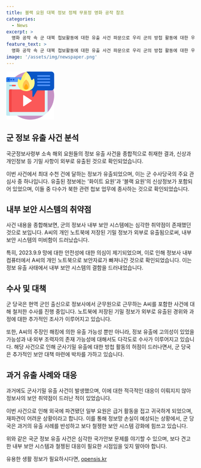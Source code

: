 ```yaml
---
title: 블랙 요원 대북 정보 정체 무표정 영화 공작 참조
categories:
  - News
excerpt: >
  영화 공작 속 군 대북 첩보활동에 대한 유출 사건 파문으로 우리 군의 방첩 활동에 대한 우려가 나온다. 국군방첩사령부는 해외 요원들의 정보가 외부로 유출된 사실을 확인하며 수사 중이다. 유출된 정보는 최대 수천 건에 이르고, 이로 인해 귀국하거나 재파견이 불가능한 요원 등 불이익이 예상된다. 정보사에서는 이번 유출로 인해 과거에 있었던 유출 사건과 함께 방첩 활동에 대한 허점이 드러났다는 우려가 나오고 있다. 
feature_text: >
  영화 공작 속 군 대북 첩보활동에 대한 유출 사건 파문으로 우리 군의 방첩 활동에 대한 우려가 나온다. 국군방첩사령부는 해외 요원들의 정보가 외부로 유출된 사실을 확인하며 수사 중이다. 유출된 정보는 최대 수천 건에 이르고, 이로 인해 귀국하거나 재파견이 불가능한 요원 등 불이익이 예상된다. 정보사에서는 이번 유출로 인해 과거에 있었던 유출 사건과 함께 방첩 활동에 대한 허점이 드러났다는 우려가 나오고 있다. 
image: '/assets/img/newspaper.png'
---
```


<p><img src="/assets/img/news.png" alt="rentncar 속보" /></p>

<h2 data-ke-size="size26">군 정보 유출 사건 분석</h2>

<p>국군정보사령부 소속 해외 요원들의 정보 유출 사건을 종합적으로 취재한 결과, 신상과 개인정보 등 기밀 사항이 외부로 유출된 것으로 확인되었습니다.</p>

<p data-ke-size="size16">이번 사건에서 최대 수천 건에 달하는 정보가 유출되었으며, 이는 군 수사당국의 주요 관심사 중 하나입니다. 유출된 정보에는 '화이트 요원'과 '블랙 요원'의 신상정보가 포함되어 있었으며, 이들 중 다수가 북한 관련 첩보 업무에 종사하는 것으로 확인되었습니다.</p>

<h2 data-ke-size="size26">내부 보안 시스템의 취약점</h2>

<p>사건 내용을 종합해보면, 군의 정보사 내부 보안 시스템에는 심각한 취약점이 존재했던 것으로 보입니다. A씨의 개인 노트북에 저장된 기밀 정보가 외부로 유출됨으로써, 내부 보안 시스템의 미비함이 드러났습니다.</p>

<p data-ke-size="size16">특히, 2023.9.9 망에 대한 안전성에 대한 의심이 제기되었으며, 이로 인해 정보사 내부 컴퓨터에서 A씨의 개인 노트북으로 보안자료가 빠져나간 것으로 확인되었습니다. 이는 정보 유출 사태에서 내부 보안 시스템의 결함을 드러내었습니다.</p>

<h2 data-ke-size="size26">수사 및 대책</h2>

<p>군 당국은 현역 군인 출신으로 정보사에서 군무원으로 근무하는 A씨를 포함한 사건에 대해 철저한 수사를 진행 중입니다. 노트북에 저장된 기밀 정보가 외부로 유출된 경위와 과정에 대한 추가적인 조사가 이루어지고 있습니다.</p>

<p data-ke-size="size16">또한, A씨의 주장인 해킹에 의한 유출 가능성 뿐만 아니라, 정보 유출에 고의성이 있었을 가능성과 내·외부 조력자의 존재 가능성에 대해서도 다각도로 수사가 이루어지고 있습니다. 해당 사건으로 인해 군사기밀 유출에 대한 방첩 활동의 허점이 드러나면서, 군 당국은 추가적인 보안 대책 마련에 박차를 가하고 있습니다.</p>

<h2 data-ke-size="size26">과거 유출 사례와 대응</h2>

<p>과거에도 군사기밀 유출 사건이 발생했으며, 이에 대한 적극적인 대응이 이뤄지지 않아 정보사의 보안 취약점이 드러난 적이 있었습니다.</p>

<p data-ke-size="size16">이번 사건으로 인해 외국에 파견됐던 일부 요원은 급거 활동을 접고 귀국하게 되었으며, 재파견이 어려운 상황이라고 합니다. 이를 통해 정보망 손실이 예상되는 상황에서, 군 당국은 과거의 유출 사례를 반성하고 보다 철젱한 보안 시스템 강화에 힘쓰고 있습니다.</p>

<p>위와 같은 국군 정보 유출 사건은 심각한 국가안보 문제를 야기할 수 있으며, 보다 견고한 내부 보안 시스템과 철젱된 대응이 필요한 시점임을 잊지 말아야 합니다.</p>
유용한 생활 정보가 필요하시다면, <a href="https://opensis.kr" rel="dofollow">opensis.kr</a>


